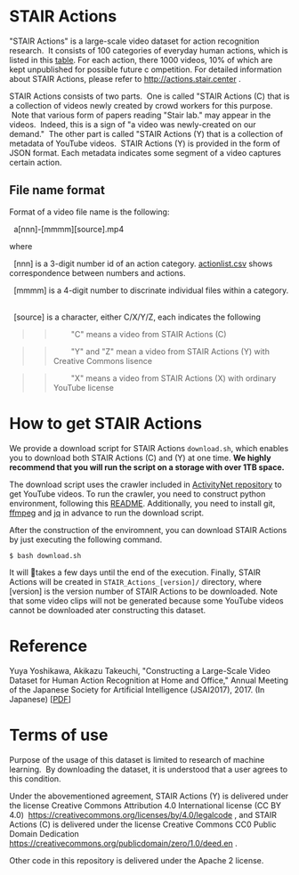 # STAIR Actions
"STAIR Actions" is a large-scale video dataset for action recognition research.  It consists of 100 categories of everyday human actions, which is listed in this [table](actionlist.csv).  For each action, there 1000 videos, 10% of which are kept unpublished for possible future c ompetition.  For detailed information about STAIR Actions, please refer to http://actions.stair.center .

STAIR Actions consists of two parts.  One is called "STAIR Actions (C) that is a collection of videos newly created by crowd workers for this purpose.  Note that various form of papers reading "Stair lab." may appear in the videos.  Indeed, this is a sign of "a video was newly-created on our demand."  The other part is called "STAIR Actions (Y) that is a collection of metadata of YouTube videos.  STAIR Actions (Y) is provided in the form of JSON format.  Each metadata indicates some segment of a video captures certain action.

## File name format

Format of a video file name is the following:  

     a[nnn]-[mmmm][source].mp4  

where  

    [nnn] is a 3-digit number id of an action category. [actionlist.csv](actionlist.csv) shows correspondence between numbers and actions.
    
    [mmmm] is a 4-digit number to discrinate individual files within a category.  
    
    [source] is a character, either C/X/Y/Z, each indicates the following  

> >        "C" means a video from STAIR Actions (C)  

> >        "Y" and "Z" mean a video from STAIR Actions (Y) with Creative Commons lisence  

> >        "X" means a video from STAIR Actions (X) with ordinary YouTube license  

# How to get STAIR Actions

We provide a download script for STAIR Actions `download.sh`, which enables you to download both STAIR Actions (C) and (Y) at one time.
**We highly recommend that you will run the script on a storage with over 1TB space.**

The download script uses the crawler included in [ActivityNet repository](https://github.com/activitynet/ActivityNet) to get YouTube videos.
To run the crawler, you need to construct python environment, following this [README](https://github.com/activitynet/ActivityNet/blob/master/Crawler/Kinetics/README.md).
Additionally, you need to install git, [ffmpeg](https://www.ffmpeg.org/) and [jq](https://stedolan.github.io/jq/) in advance to run the download script.

After the construction of the enviromnent, 
you can download STAIR Actions by just executing the following command.
```
$ bash download.sh
```
It will takes a few days until the end of the execution. 
Finally, STAIR Actions will be created in `STAIR_Actions_[version]/` directory, where [version] is the version number of STAIR Actions to be downloaded.
Note that some video clips will not be generated because some YouTube videos cannot be downloaded ater constructing this dataset.


# Reference

Yuya Yoshikawa, Akikazu Takeuchi, "Constructing a Large-Scale Video Dataset for Human Action Recognition at Home and Office," Annual Meeting of the Japanese Society for Artificial Intelligence (JSAI2017), 2017. (In Japanese) [[PDF](https://kaigi.org/jsai/webprogram/2017/pdf/230.pdf)]

# Terms of use

Purpose of the usage of this dataset is limited to research of machine learning.  By downloading the dataset, it is understood that a user agrees to this condition.

Under the abovementioned agreement, STAIR Actions (Y) is delivered under the license Creative Commons Attribution 4.0 International license (CC BY 4.0)  https://creativecommons.org/licenses/by/4.0/legalcode , and STAIR Actions (C) is delivered under the license Creative Commons CC0 Public Domain Dedication https://creativecommons.org/publicdomain/zero/1.0/deed.en .

Other code in this repository is delivered under the Apache 2 license.

